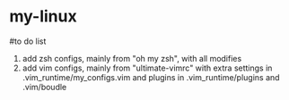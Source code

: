 # my-linux

#to do list
1. add zsh configs,  mainly from "oh my zsh", with all modifies 
2. add vim configs, mainly from "ultimate-vimrc" with extra settings in .vim_runtime/my_configs.vim and plugins in .vim_runtime/plugins and .vim/boudle
